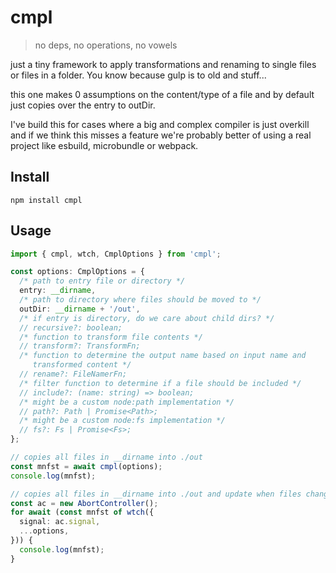 # cmpl

> no deps, no operations, no vowels

just a tiny framework to apply transformations and renaming to single files
or files in a folder. You know because gulp is to old and stuff...

this one makes 0 assumptions on the content/type of a file and by default
just copies over the entry to outDir.

I've build this for cases where a big and complex compiler is just overkill
and if we think this misses a feature we're probably better of using a real
project like esbuild, microbundle or webpack.

## Install

```
npm install cmpl
```

## Usage

```ts
import { cmpl, wtch, CmplOptions } from 'cmpl';

const options: CmplOptions = {
  /* path to entry file or directory */
  entry: __dirname,
  /* path to directory where files should be moved to */
  outDir: __dirname + '/out',
  /* if entry is directory, do we care about child dirs? */
  // recursive?: boolean;
  /* function to transform file contents */
  // transform?: TransformFn;
  /* function to determine the output name based on input name and 
     transformed content */
  // rename?: FileNamerFn;
  /* filter function to determine if a file should be included */
  // include?: (name: string) => boolean;
  /* might be a custom node:path implementation */
  // path?: Path | Promise<Path>;
  /* might be a custom node:fs implementation */
  // fs?: Fs | Promise<Fs>;
};

// copies all files in __dirname into ./out
const mnfst = await cmpl(options);
console.log(mnfst);

// copies all files in __dirname into ./out and update when files change
const ac = new AbortController();
for await (const mnfst of wtch({
  signal: ac.signal,
  ...options,
})) {
  console.log(mnfst);
}
```
